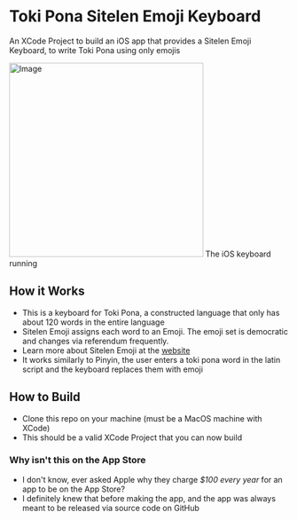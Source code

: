 # Toki Pona Sitelen Emoji Keyboard
An XCode Project to build an iOS app that provides a Sitelen Emoji Keyboard, to write Toki Pona using only emojis

<img src="https://drive.google.com/uc?export=view&id=1ppqtYdEC50jfWThqFUFkw-39Way5VbX4" alt="Image" height="350">
The iOS keyboard running

## How it Works
- This is a keyboard for Toki Pona, a constructed language that only has about 120 words in the entire language
- Sitelen Emoji assigns each word to an Emoji. The emoji set is democratic and changes via referendum frequently.
- Learn more about Sitelen Emoji at the [website](https://sites.google.com/view/sitelenemoji)
- It works similarly to Pinyin, the user enters a toki pona word in the latin script and the keyboard replaces them with emoji

## How to Build
- Clone this repo on your machine (must be a MacOS machine with XCode)
- This should be a valid XCode Project that you can now build

### Why isn't this on the App Store
- I don't know, ever asked Apple why they charge *$100 every year* for an app to be on the App Store?
- I definitely knew that before making the app, and the app was always meant to be released via source code on GitHub
